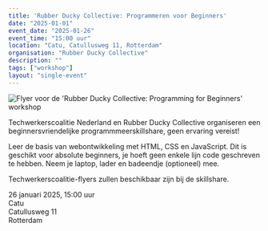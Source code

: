 ```yaml
---
title: 'Rubber Ducky Collective: Programmeren voor Beginners'
date: "2025-01-01"
event_date: "2025-01-26"
event_time: "15:00 uur"
location: "Catu, Catullusweg 11, Rotterdam"
organisation: "Rubber Ducky Collective"
description: ""
tags: ["workshop"]
layout: "single-event"
---
```


![Flyer voor de 'Rubber Ducky Collective: Programming for Beginners' workshop](events/2025-01-21/programming-skillshare-catu.png)

Techwerkerscoalitie Nederland en Rubber Ducky Collective organiseren een beginnersvriendelijke programmmeerskillshare, geen ervaring vereist!

Leer de basis van webontwikkeling met HTML, CSS en JavaScript.
Dit is geschikt voor absolute beginners, je hoeft geen enkele lijn code geschreven te hebben.
Neem je laptop, lader en badeendje (optioneel) mee.

Techwerkerscoalitie-flyers zullen beschikbaar zijn bij de skillshare.

26 januari 2025, 15:00 uur  
Catu  
Catullusweg 11  
Rotterdam  
